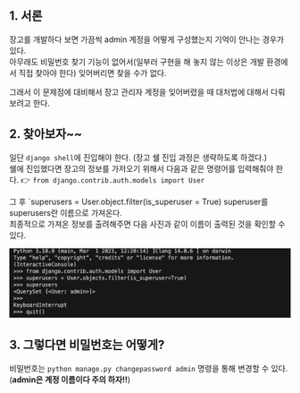 ## 1. 서론

장고를 개발하다 보면 가끔씩 admin 계정을 어떻게 구성했는지 기억이 안나는 경우가 있다.  
아무래도 비밀번호 찾기 기능이 없어서(일부러 구현을 해 놓지 않는 이상은 개발 환경에서 직접 찾아야 한다) 잊어버리면 찾을 수가 없다.

그래서 이 문제점에 대비해서 장고 관리자 계정을 잊어버렸을 때 대처법에 대해서 다뤄보려고 한다.

## 2. 찾아보자~~

일단 `django shell`에 진입해야 한다. (장고 쉘 진입 과정은 생략하도록 하겠다.)  
쉘에 진입했다면 장고의 정보를 가저오기 위해서 다음과 같은 명령어를 입력해줘야 한다. 👉 `from django.contrib.auth.models import User`

그 후 `superusers = User.object.filter(is_superuser = True) superuser를 superusers란 이름으로 가져온다.  
최종적으로 가져온 정보를 출려해주면 다음 사진과 같이 이름이 출력된 것을 확인할 수 있다.

![alt text](./img/장고%20admin%20계정%20확인.png)

## 3. 그렇다면 비밀번호는 어떻게?

비밀번호는 `python manage.py changepassword admin` 명령을 통해 변경할 수 있다.(**admin은 계정 이름이다 주의 하자!!**)
